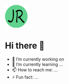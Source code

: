 <img src="https://github.com/JoeRoybal/JoeRoybal/blob/main/Logo%20(2).png" width="75" height="75" class="center"/>

# Hi there 👋 

- 🔭 I’m currently working on 
- 🌱 I’m currently learning ...
- 📫 How to reach me: ...
- ⚡ Fun fact: ...
